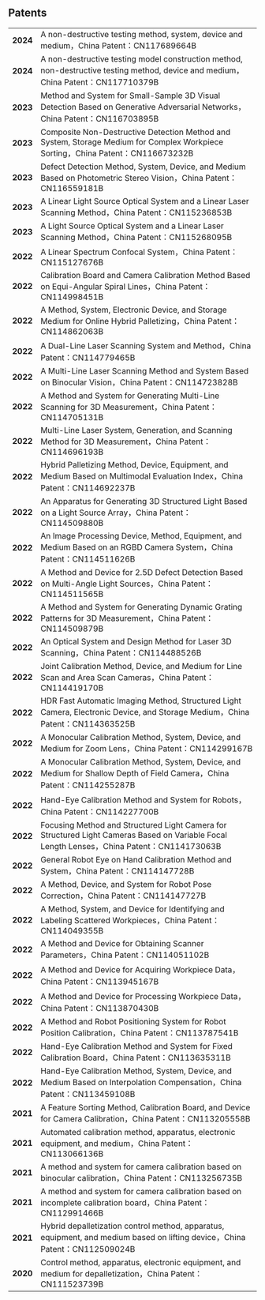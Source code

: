 ## Patents

<table style="margin:0 0 20px; border-collapse: collapse;">
  <tr>
    <td style="border: none;"><strong>2024</strong></td>
    <td style="border: none;">A non-destructive testing method, system, device and medium，China Patent：CN117689664B</td>
  </tr>
  <tr>
    <td style="border: none;"><strong>2024</strong></td>
    <td style="border: none;">A non-destructive testing model construction method, non-destructive testing method, device and medium，China Patent：CN117710379B</td>
  </tr>
  <tr>
   <td style="border: none;"><strong>2023</strong></td>
    <td style="border: none;">Method and System for Small-Sample 3D Visual Detection Based on Generative Adversarial Networks，China Patent：CN116703895B</td>
  </tr>
  <tr>
    <td style="border: none;"><strong>2023</strong></td>
    <td style="border: none;">Composite Non-Destructive Detection Method and System, Storage Medium for Complex Workpiece Sorting，China Patent：CN116673232B</td>
  </tr>
  <tr>
    <td style="border: none;"><strong>2023</strong></td>
    <td style="border: none;">Defect Detection Method, System, Device, and Medium Based on Photometric Stereo Vision，China Patent：CN116559181B</td>
  </tr>
  <tr>
    <td style="border: none;"><strong>2023</strong></td>
    <td style="border: none;">A Linear Light Source Optical System and a Linear Laser Scanning Method，China Patent：CN115236853B</td>
  </tr>
 <tr>
    <td style="border: none;"><strong>2023</strong></td>
    <td style="border: none;">A Light Source Optical System and a Linear Laser Scanning Method，China Patent：CN115268095B</td>
  </tr>
  <tr>
    <td style="border: none;"><strong>2022</strong></td>
    <td style="border: none;">A Linear Spectrum Confocal System，China Patent：CN115127676B</td>
  </tr>
   <tr>
    <td style="border: none;"><strong>2022</strong></td>
    <td style="border: none;">Calibration Board and Camera Calibration Method Based on Equi-Angular Spiral Lines，China Patent：CN114998451B</td>
  </tr>
   <tr>
    <td style="border: none;"><strong>2022</strong></td>
    <td style="border: none;">A Method, System, Electronic Device, and Storage Medium for Online Hybrid Palletizing，China Patent：CN114862063B</td>
  </tr>
    <tr>
    <td style="border: none;"><strong>2022</strong></td>
    <td style="border: none;">A Dual-Line Laser Scanning System and Method，China Patent：CN114779465B</td>
  </tr>
   <tr>
    <td style="border: none;"><strong>2022</strong></td>
    <td style="border: none;">A Multi-Line Laser Scanning Method and System Based on Binocular Vision，China Patent：CN114723828B</td>
  </tr>
   <tr>
    <td style="border: none;"><strong>2022</strong></td>
    <td style="border: none;">A Method and System for Generating Multi-Line Scanning for 3D Measurement，China Patent：CN114705131B</td>
  </tr>
   <tr>
    <td style="border: none;"><strong>2022</strong></td>
    <td style="border: none;">Multi-Line Laser System, Generation, and Scanning Method for 3D Measurement，China Patent：CN114696193B</td>
  </tr>
     <tr>
    <td style="border: none;"><strong>2022</strong></td>
    <td style="border: none;">Hybrid Palletizing Method, Device, Equipment, and Medium Based on Multimodal Evaluation Index，China Patent：CN114692237B</td>
  </tr>
   <tr>
    <td style="border: none;"><strong>2022</strong></td>
    <td style="border: none;">An Apparatus for Generating 3D Structured Light Based on a Light Source Array，China Patent：CN114509880B</td>
  </tr>
   <tr>
   <td style="border: none;"><strong>2022</strong></td>
    <td style="border: none;">An Image Processing Device, Method, Equipment, and Medium Based on an RGBD Camera System，China Patent：CN114511626B</td>
  </tr>
   <tr>
   <td style="border: none;"><strong>2022</strong></td>
    <td style="border: none;">A Method and Device for 2.5D Defect Detection Based on Multi-Angle Light Sources，China Patent：CN114511565B</td>
  </tr>
     <tr>
    <td style="border: none;"><strong>2022</strong></td>
    <td style="border: none;">A Method and System for Generating Dynamic Grating Patterns for 3D Measurement，China Patent：CN114509879B</td>
  </tr>
   <tr>
    <td style="border: none;"><strong>2022</strong></td>
    <td style="border: none;">An Optical System and Design Method for Laser 3D Scanning，China Patent：CN114488526B</td>
  </tr>
   <tr>
    <td style="border: none;"><strong>2022</strong></td>
    <td style="border: none;">Joint Calibration Method, Device, and Medium for Line Scan and Area Scan Cameras，China Patent：CN114419170B</td>
  </tr>
   <tr>
    <td style="border: none;"><strong>2022</strong></td>
    <td style="border: none;">HDR Fast Automatic Imaging Method, Structured Light Camera, Electronic Device, and Storage Medium，China Patent：CN114363525B</td>
  </tr>
    <tr>
    <td style="border: none;"><strong>2022</strong></td>
    <td style="border: none;">A Monocular Calibration Method, System, Device, and Medium for Zoom Lens，China Patent：CN114299167B</td>
  </tr> 
     <tr>
    <td style="border: none;"><strong>2022</strong></td>
    <td style="border: none;">A Monocular Calibration Method, System, Device, and Medium for Shallow Depth of Field Camera，China Patent：CN114255287B</td>
  </tr> 
     <tr>
    <td style="border: none;"><strong>2022</strong></td>
    <td style="border: none;">Hand-Eye Calibration Method and System for Robots，China Patent：CN114227700B</td>
  </tr>  
   <tr>
    <td style="border: none;"><strong>2022</strong></td>
    <td style="border: none;">Focusing Method and Structured Light Camera for Structured Light Cameras Based on Variable Focal Length Lenses，China Patent：CN114173063B</td>
  </tr>  
   <tr>
    <td style="border: none;"><strong>2022</strong></td>
    <td style="border: none;">General Robot Eye on Hand Calibration Method and System，China Patent：CN114147728B</td>
  </tr>  
     <tr>
   <td style="border: none;"><strong>2022</strong></td>
    <td style="border: none;">A Method, Device, and System for Robot Pose Correction，China Patent：CN114147727B</td>
  </tr>  
       <tr>
   <td style="border: none;"><strong>2022</strong></td>
    <td style="border: none;">A Method, System, and Device for Identifying and Labeling Scattered Workpieces，China Patent：CN114049355B</td>
  </tr>  
  <tr>
  <td style="border: none;"><strong>2022</strong></td>
    <td style="border: none;">A Method and Device for Obtaining Scanner Parameters，China Patent：CN114051102B</td>
  </tr> 
    <tr>
    <td style="border: none;"><strong>2022</strong></td>
    <td style="border: none;">A Method and Device for Acquiring Workpiece Data，China Patent：CN113945167B</td>
  </tr> 
  <tr>
    <td style="border: none;"><strong>2022</strong></td>
    <td style="border: none;">A Method and Device for Processing Workpiece Data，China Patent：CN113870430B</td>
  </tr> 
  <tr>
   <td style="border: none;"><strong>2022</strong></td>
    <td style="border: none;">A Method and Robot Positioning System for Robot Position Calibration，China Patent：CN113787541B</td>
  </tr> 
  <tr>
    <td style="border: none;"><strong>2022</strong></td>
    <td style="border: none;">Hand-Eye Calibration Method and System for Fixed Calibration Board，China Patent：CN113635311B</td>
  </tr> 
  <tr>
    <td style="border: none;"><strong>2022</strong></td>
    <td style="border: none;">Hand-Eye Calibration Method, System, Device, and Medium Based on Interpolation Compensation，China Patent：CN113459108B</td>
  </tr> 
  <tr>
    <td style="border: none;"><strong>2021</strong></td>
    <td style="border: none;">A Feature Sorting Method, Calibration Board, and Device for Camera Calibration，China Patent：CN113205558B</td>
  </tr> 
  <tr>
    <td style="border: none;"><strong>2021</strong></td>
    <td style="border: none;">Automated calibration method, apparatus, electronic equipment, and medium，China Patent：CN113066136B</td>
  </tr> 
  <tr>
    <td style="border: none;"><strong>2021</strong></td>
    <td style="border: none;">A method and system for camera calibration based on binocular calibration，China Patent：CN113256735B</td>
  </tr> 
  <tr>
    <td style="border: none;"><strong>2021</strong></td>
    <td style="border: none;">A method and system for camera calibration based on incomplete calibration board，China Patent：CN112991466B</td>
  </tr> 
  <tr>
    <td style="border: none;"><strong>2021</strong></td>
    <td style="border: none;">Hybrid depalletization control method, apparatus, equipment, and medium based on lifting device，China Patent：CN112509024B</td>
  </tr> 
  <tr>
    <td style="border: none;"><strong>2020</strong></td>
    <td style="border: none;">Control method, apparatus, electronic equipment, and medium for depalletization，China Patent：CN111523739B</td>
  </tr> 
</table>

 

